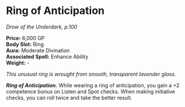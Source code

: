# Ring of Anticipation

*Drow of the Underdark, p.100*

**Price:** 6,000 GP  
**Body Slot:** Ring  
**Aura:** Moderate Divination  
**Associated Spell:** Enhance Ability  
**Weight:** -

*This unusual ring is wrought from smooth, transparent lavender glass.*

***Ring of Anticipation.*** 
While wearing a ring of anticipation, you
gain a +2 competence bonus on Listen
and Spot checks. When making initiative
checks, you can roll twice and take
the better result.